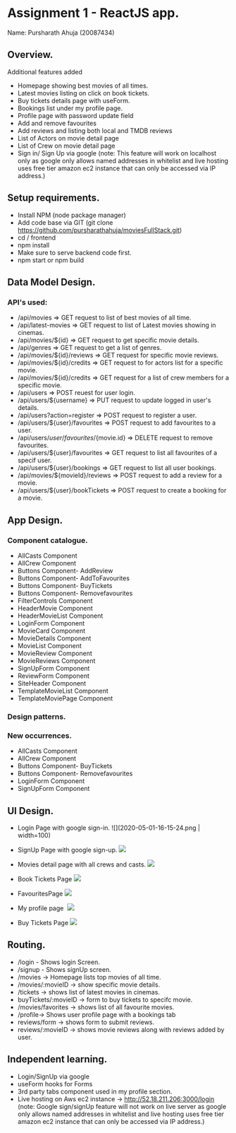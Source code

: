 # Assignment 1 - ReactJS app.

Name: Pursharath Ahuja (20087434)

## Overview.
Additional features added
 + Homepage showing best movies of all times. 
 + Latest movies listing on click on book tickets.
 + Buy tickets details page with useForm.
 + Bookings list under my profile page.
 + Profile page with password update field
 + Add and remove favourites
 + Add reviews and listing both local and TMDB reviews
 + List of Actors on movie detail page
 + List of Crew on movie detail page
 + Sign in/ Sign Up via google (note: This feature will work on localhost only as google only allows named addresses in whitelist and live hosting uses free tier amazon ec2 instance that can only be accessed via IP address.)

## Setup requirements.

+ Install NPM (node package manager) 
+ Add code base via GIT (git clone https://github.com/pursharathahuja/moviesFullStack.git)
+ cd / frontend
+ npm install
+ Make sure to serve backend code first.
+ npm start or npm build

## Data Model Design.
### API's used:
+ /api/movies => GET request to list of best movies of all time.
+ /api/latest-movies => GET request to list of Latest movies showing in cinemas.
+ /api/movies/${id}  => GET request to get specific movie details.
+ /api/genres => GET request to get a list of genres.
+ /api/movies/${id}/reviews => GET request for specific movie reviews.
+ /api/movies/${id}/credits => GET request to for actors list for a specific movie.
+ /api/movies/${id}/credits => GET request for a list of crew members for a specific movie.
+ /api/users => POST reuest for user login.
+ /api/users/${username} => PUT request to update logged in user's details.
+ /api/users?action=register => POST request to register a user.
+ /api/users/${user}/favourites => POST request to add favourites to a user.
+ /api/users/${user}/favourites/${movie.id} => DELETE request to remove favourites.
+ /api/users/${user}/favourites => GET request to list all favourites of a specif user.
+ /api/users/${user}/bookings => GET request to list all user bookings.
+ /api/movies/${movieId}/reviews => POST request to add a review for a movie.
+ /api/users/${user}/bookTickets => POST request to create a booking for a movie.

## App Design.

### Component catalogue.
+ AllCasts Component
+ AllCrew Component
+ Buttons Component- AddReview
+ Buttons Component- AddToFavourites
+ Buttons Component- BuyTickets
+ Buttons Component- Removefavourites
+ FilterControls Component
+ HeaderMovie Component
+ HeaderMovieList Component
+ LoginForm Component
+ MovieCard Component
+ MovieDetails Component
+ MovieList Component
+ MovieReview Component
+ MovieReviews Component
+ SignUpForm Component
+ ReviewForm Component
+ SiteHeader Component
+ TemplateMovieList Component
+ TemplateMoviePage Component
### Design patterns.
### New occurrences.
+ AllCasts Component
+ AllCrew Component
+ Buttons Component- BuyTickets
+ Buttons Component- Removefavourites
+ LoginForm Component
+ SignUpForm Component

## UI Design.
+ Login Page with google sign-in.
![](2020-05-01-16-15-24.png | width=100)
>

+ SignUp Page with google sign-up.
![](2020-05-01-16-15-51.png)
>

+ Movies detail page with all crews and casts.
![](2020-05-01-16-18-04.png)
>

+ Book Tickets Page
![](2020-05-01-16-18-38.png)
>

+ FavouritesPage
![](2020-05-01-16-19-10.png)
>

+ My profile page&nbsp;
![](2020-05-01-16-19-53.png)
>

+ Buy Tickets Page
![](2020-05-01-16-20-55.png)
>

## Routing.
+ /login - Shows login Screen.
+ /signup - Shows signUp screen.
+ /movies -> Homepage lists top movies of all time.
+ /movies/:movieID -> show specific movie details.
+ /tickets -> shows list of latest movies in cinemas.
+ buyTickets/:movieID -> form to buy tickets to specifc movie.
+ /movies/favorites -> shows list of all favourite movies.
+ /profile-> Shows user profile page with a bookings tab
+ reviews/form -> shows form to submit reviews.
+ reviews/:movieID -> shows movie reviews along with reviews added by user.

## Independent learning.

+ Login/SignUp via google 
+ useForm hooks for Forms
+ 3rd party tabs component used in my profile section.
+ Live hosting on Aws ec2 instance -> http://52.18.211.206:3000/login
(note: Google sign/signUp feature will not work on live server as google only allows named addresses in whitelist and live hosting uses free tier amazon ec2 instance that can only be accessed via IP address.)
